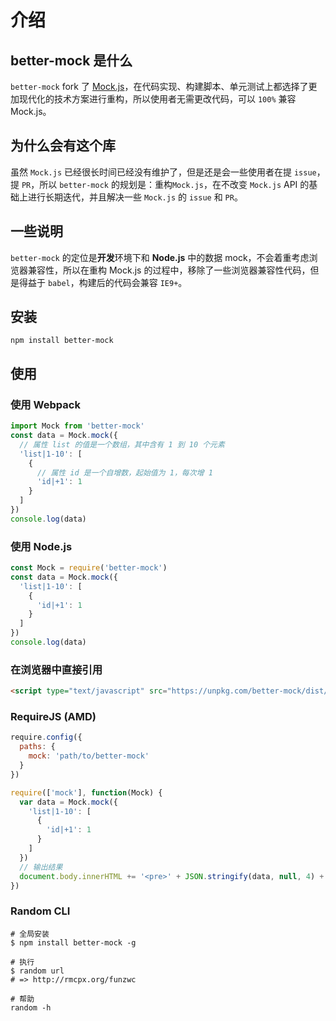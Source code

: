 # 介绍

## better-mock 是什么

`better-mock` fork 了 [Mock.js](https://github.com/nuysoft/Mock)，在代码实现、构建脚本、单元测试上都选择了更加现代化的技术方案进行重构，所以使用者无需更改代码，可以 `100%` 兼容Mock.js。

## 为什么会有这个库

虽然 `Mock.js` 已经很长时间已经没有维护了，但是还是会一些使用者在提 `issue`，提 `PR`，所以 `better-mock` 的规划是：重构`Mock.js`，在不改变 `Mock.js` API 的基础上进行长期迭代，并且解决一些 `Mock.js` 的 `issue` 和 `PR`。

## 一些说明

`better-mock` 的定位是**开发**环境下和 **Node.js** 中的数据 mock，不会着重考虑浏览器兼容性，所以在重构 Mock.js 的过程中，移除了一些浏览器兼容性代码，但是得益于 `babel`，构建后的代码会兼容 `IE9+`。

## 安装

```shell
npm install better-mock
```

## 使用

### 使用 Webpack

```js
import Mock from 'better-mock'
const data = Mock.mock({
  // 属性 list 的值是一个数组，其中含有 1 到 10 个元素
  'list|1-10': [
    {
      // 属性 id 是一个自增数，起始值为 1，每次增 1
      'id|+1': 1
    }
  ]
})
console.log(data)
```

### 使用 Node.js

```js
const Mock = require('better-mock')
const data = Mock.mock({
  'list|1-10': [
    {
      'id|+1': 1
    }
  ]
})
console.log(data)
```

### 在浏览器中直接引用

```html
<script type="text/javascript" src="https://unpkg.com/better-mock/dist/mock.browser.js"></script>
```

### RequireJS (AMD)

```js
require.config({
  paths: {
    mock: 'path/to/better-mock'
  }
})

require(['mock'], function(Mock) {
  var data = Mock.mock({
    'list|1-10': [
      {
        'id|+1': 1
      }
    ]
  })
  // 输出结果
  document.body.innerHTML += '<pre>' + JSON.stringify(data, null, 4) + '</pre>'
})
```

### Random CLI

```shell
# 全局安装
$ npm install better-mock -g

# 执行
$ random url
# => http://rmcpx.org/funzwc

# 帮助
random -h
```

